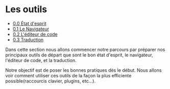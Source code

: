 # Les outils

* [0.0 État d'esprit](etat-esprit.md)
* [0.1 Le Navigateur](navigateur.md)
* [0.2 L'éditeur de code](editeur-de-code.md)
* [0.3 Traduction](traduction.md)

Dans cette section nous allons commencer notre parcours par préparer nos principaux outils de départ que sont le bon état d'esprit, le navigateur, l'éditeur de code, et la traduction.

Notre objectif est de poser les bonnes pratiques dès le début. Nous allons voir comment utiliser ces outils de la façon la plus efficiente possible(raccourcis clavier, plugins, etc…).
